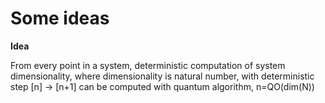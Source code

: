 # Some ideas

**Idea**

From every point in a system, deterministic computation of system dimensionality, where dimensionality is natural number, with deterministic step \[n] -> \[n+1] can be computed with quantum algorithm, n=QO(dim(N))
